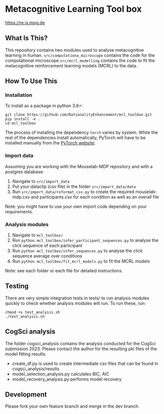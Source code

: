 Metacognitive Learning Tool box
==============================


https://re.is.mpg.de

What Is This?
-------------

This repository contains two modules used to analyse metacognitive learning in human.
`src/computationa_microscope` contains the code for the computational microscope
`src/mcrl_modelling` contains the code to fit the metacognitive reinforcement learning models (MCRL) to the data. 

How To Use This
---------------

### Installation
To install as a package in python 3.8+:
```
git clone https://github.com/RationalityEnhancement/mcl_toolbox.git
pip install -e .
cd mcl_toolbox
```

The process of installing the dependency ```torch``` varies by system. While the rest of the dependencies install automatically, PyTorch will have to be installed manually from the [PyTorch website](https://pytorch.org/get-started/locally/).

### Import data
Assuming you are working with the Mouselab-MDP repository and with a postgres database: 
1. Navigate to `src/import_data`
2. Put your dataclip (csv file) in the folder `src/import_data/data`
2. Run `src/import_data/reformat_csv.py` to create the required mouselab-mdp.csv and participants.csv
for each condition as well as an overall file
   
Note: you might have to use your own import code depending on your requirements. 

### Analysis modules
1. Navigate to `mcl_toolbox/`
2. Run `python mcl_toolbox/infer_participant_sequences.py` to analyse the click sequence of each participant
3. Run `python mcl_toolbox/infer_sequences.py` to analyse the click sequence average over conditions
4. Run `python mcl_toolbox/fit_mcrl_models.py` to fit the MCRL models

Note: see each folder or each file for detailed instructions. 

Testing
-------
There are very simple integration tests in tests/ to run analysis modules quickly to check whether analysis modules will run.
To run these, run:
```
chmod +x test_analysis.sh
./test_analysis.sh
```

CogSci analysis 
-------
The folder cogsci_analysis contains the analysis conducted for the CogSci submission 2023. 
Please contact the author for the resulting pkl files of the model fitting results. 
* create_df.py is used to create intermediate csv files that can be found in cogsci_analysis/results 
* model_selection_analysis.py calculates BIC, AIC 
* model_recovery_analysis.py performs model recovery

Development
-----------

Please fork your own feature branch and merge in the dev branch. 

